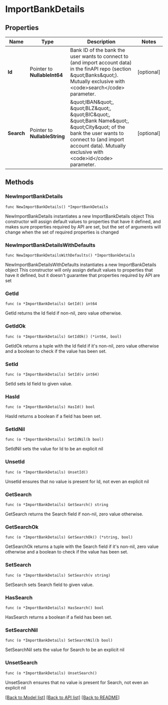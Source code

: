 # ImportBankDetails

## Properties

Name | Type | Description | Notes
------------ | ------------- | ------------- | -------------
**Id** | Pointer to **NullableInt64** | Bank ID of the bank the user wants to connect to (and import account data) in the finAPI repo (section \&quot;Banks\&quot;). Mutually exclusive with &lt;code&gt;search&lt;/code&gt; parameter. | [optional] 
**Search** | Pointer to **NullableString** | \&quot;IBAN\&quot;, \&quot;BLZ\&quot;, \&quot;BIC\&quot;, \&quot;Bank Name\&quot;, \&quot;City\&quot; of the bank the user wants to connect to (and import account data). Mutually exclusive with &lt;code&gt;id&lt;/code&gt; parameter. | [optional] 

## Methods

### NewImportBankDetails

`func NewImportBankDetails() *ImportBankDetails`

NewImportBankDetails instantiates a new ImportBankDetails object
This constructor will assign default values to properties that have it defined,
and makes sure properties required by API are set, but the set of arguments
will change when the set of required properties is changed

### NewImportBankDetailsWithDefaults

`func NewImportBankDetailsWithDefaults() *ImportBankDetails`

NewImportBankDetailsWithDefaults instantiates a new ImportBankDetails object
This constructor will only assign default values to properties that have it defined,
but it doesn't guarantee that properties required by API are set

### GetId

`func (o *ImportBankDetails) GetId() int64`

GetId returns the Id field if non-nil, zero value otherwise.

### GetIdOk

`func (o *ImportBankDetails) GetIdOk() (*int64, bool)`

GetIdOk returns a tuple with the Id field if it's non-nil, zero value otherwise
and a boolean to check if the value has been set.

### SetId

`func (o *ImportBankDetails) SetId(v int64)`

SetId sets Id field to given value.

### HasId

`func (o *ImportBankDetails) HasId() bool`

HasId returns a boolean if a field has been set.

### SetIdNil

`func (o *ImportBankDetails) SetIdNil(b bool)`

 SetIdNil sets the value for Id to be an explicit nil

### UnsetId
`func (o *ImportBankDetails) UnsetId()`

UnsetId ensures that no value is present for Id, not even an explicit nil
### GetSearch

`func (o *ImportBankDetails) GetSearch() string`

GetSearch returns the Search field if non-nil, zero value otherwise.

### GetSearchOk

`func (o *ImportBankDetails) GetSearchOk() (*string, bool)`

GetSearchOk returns a tuple with the Search field if it's non-nil, zero value otherwise
and a boolean to check if the value has been set.

### SetSearch

`func (o *ImportBankDetails) SetSearch(v string)`

SetSearch sets Search field to given value.

### HasSearch

`func (o *ImportBankDetails) HasSearch() bool`

HasSearch returns a boolean if a field has been set.

### SetSearchNil

`func (o *ImportBankDetails) SetSearchNil(b bool)`

 SetSearchNil sets the value for Search to be an explicit nil

### UnsetSearch
`func (o *ImportBankDetails) UnsetSearch()`

UnsetSearch ensures that no value is present for Search, not even an explicit nil

[[Back to Model list]](../README.md#documentation-for-models) [[Back to API list]](../README.md#documentation-for-api-endpoints) [[Back to README]](../README.md)



